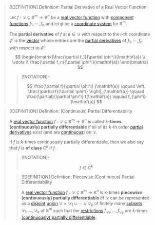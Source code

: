 >[!DEFINITION] Definition: Partial Derivative of a Real Vector Function
>
>Let $f: \mathcal{D} \subseteq \mathbb{R}^m \to \mathbb{R}^n$ be a [real vector function](../Real%20Vector%20Function.md) with [component functions](../Real%20Vector%20Function.md) $f_1,\cdots,f_n$ and let $\phi$ be a [coordinate system](../../../../../Geometry/Euclidean%20Geometry/Euclidean%20Space/Coordinate%20Systems/index.md) for $\mathbb{R}^m$.
>
>The **partial derivative** of $f$ at $\mathbf{a} \in \mathcal{D}$ with respect to the $i$-th coordinate $\phi^i$ is the [vector](../../../../../Algebra/Linear%20Algebra/Matrices/Row%20and%20Column%20Vectors/Real%20Vectors/Real%20Vector.md) whose entries are the [partial derivatives](../Scalar%20Fields/Differentiation/Partial%20Derivatives%20of%20Real%20Scalar%20Fields.md) of $f_1,\cdots,f_n$ with respect to $\phi^i$:
>
>$$
>\begin{bmatrix}\frac{\partial f_1}{\partial \phi^i}(\mathbf{a}) \\ \vdots \\ \frac{\partial f_n}{\partial \phi^i}(\mathbf{a}) \end{bmatrix}
>$$
>
>>[!NOTATION]-
>>
>>$$
>>\frac{\partial f}{\partial \phi^i} (\mathbf{a}) \qquad \left. \frac{\partial f}{\partial \phi^i} \right|_{\mathbf{a}}  \qquad \frac{\partial}{\partial \phi^i} f(\mathbf{a}) \qquad f_{\phi^i} (\mathbf{a})
>>$$
>>
>

>[!DEFINITION] Definition: (Continuous) Partial Differentiability
>
>A [real vector function](../Real%20Vector%20Function.md) $f: \mathcal{D} \subseteq \mathbb{R}^m \to \mathbb{R}^n$ is called $k$**-times (continuously) partially differentiable** if all of its $k$-th order [partial derivatives](Partial%20Derivatives%20of%20Real%20Vector%20Functions.md) exist (and are [continuous](../Continuity%20of%20Real%20Vector%20Functions.md)) on $\mathcal{D}$. 
>
>If $f$ is $k$-times continuously partially differentiable, then we also say that $f$ is **of class** $C^k$ if $f$.
>
>>[!NOTATION]-
>>
>>$$
>>f \in C^k
>>$$
>>
>
>>[!DEFINITION] Definition: Piecewise (Continuous) Partial Differentiability
>>
>>A [real vector function](../Real%20Vector%20Function.md) $f: \mathcal{D} \subseteq \mathbb{R}^m \to \mathbb{R}^n$ is $k$-times **piecewise (continuously) partially differentiable** iff $\mathcal{D}$ can be represented as a [disjoint](../../../../../Set%20Theory/Disjoint%20Sets.md) [union](../../../../Set%20Theory/Set%20Operations.md) $\mathcal{D} = \mathcal{D}_1 \cup \cdots \cup \mathcal{D}_k$ of finitely many [subsets](../../../../Set%20Theory/index.md) $\mathcal{D}_1, \dotsc, \mathcal{D}_k$ of $\mathbb{R}^m$ such that the [restrictions](../../../Functions/Restriction.md) $f_{\mathcal{D}_1}, \dotsc, f_{\mathcal{D}_k}$ are $k$-times [(continuously) partially differentiable](Partial%20Derivatives%20of%20Real%20Vector%20Functions.md).
>>
>
